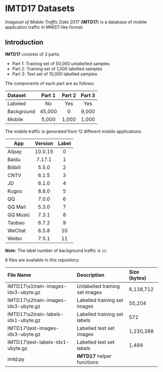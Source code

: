 # IMTD17 Datasets
*Imageset of Mobile Traffic Data 2017* (**IMTD17**) is a database of mobile application traffic in MNIST-like format.

## Introduction
**IMTD17** consists of 3 parts:
* Part 1: Training set of 50,000 unlabelled samples
* Part 2: Training set of 1,000 labelled samples
* Part 3: Test set of 10,000 labelled samples

The components of each part are as follows:

| Dataset    | Part 1 | Part 2 | Part 3 |
| :--------- | :----: | :----: | :----: |
| Labeled    | No     | Yes    | Yes    |
| Background | 45,000 | 0      | 9,000  |
| Mobile     | 5,000  | 1,000  | 1,000  |

The mobile traffic is generated from 12 different mobile applications:

|   App    | Version | Label |
| -------- | :-----: | :---: |
| Alipay   | 10.0.15 | 0     |
| Baidu    | 7.17.1  | 1     |
| Bilibili | 5.5.0   | 2     |
| CNTV     | 6.1.5   | 3     |
| JD       | 6.1.0   | 4     |
| Kugou    | 8.8.0   | 5     |
| QQ       | 7.0.0   | 6     |
| QQ Mail  | 5.3.0   | 7     |
| QQ Music | 7.3.1   | 8     |
| Taobao   | 6.7.2   | 9     |
| WeChat   | 6.5.8   | 10    |
| Weibo    | 7.5.1   | 11    |

***Note:*** The label number of background traffic is `12`.

6 files are available in this repository: 

| File Name                            | Description                    | Size (bytes) |
| :----------------------------------- | :----------------------------- | :----------- |
| IMTD17\\s1train-images-idx3-ubyte.gz | Unlabelled training set images | 6,138,712    |
| IMTD17\\s2train-images-idx3-ubyte.gz | Labelled training set images   | 55,204       |
| IMTD17\\s2train-labels-idx1-ubyte.gz | Labelled training set labels   | 572          |
| IMTD17\\test-images-idx3-ubyte.gz    | Labelled test set images       | 1,230,388    |
| IMTD17\\test-labels-idx1-ubyte.gz    | Labelled test set labels       | 1,489        |
| imtd.py                              | **IMTD17** helper functions    |              |
